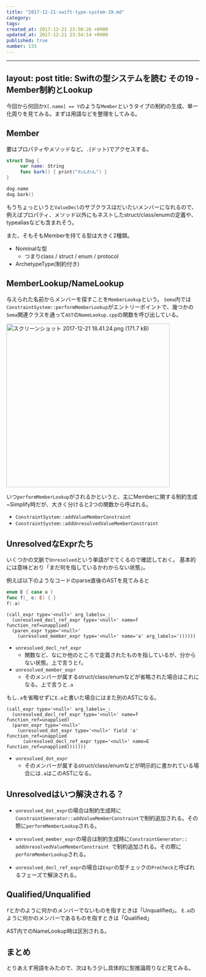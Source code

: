 ```yaml
---
title: "2017-12-21-swift-type-system-19.md"
category: 
tags: 
created_at: 2017-12-21 23:50:26 +0900
updated_at: 2017-12-21 23:54:14 +0900
published: true
number: 133
---
```


---
layout: post
title:  Swiftの型システムを読む その19 - Member制約とLookup
---

今回から何回か`X[.name] == Y`のような`Member`というタイプの制約の生成、単一化周りを見てみる。まずは用語などを整理をしてみる。

## Member
要はプロパティやメソッドなど。`.`(ドット)でアクセスする。

```swift
struct Dog {
     var name: String
     func bark() { print("わんわん") }
}
```

```swift
dog.name
dog.bark()
```

もうちょっというと`ValueDecl`のサブクラスはだいたいメンバーになれるので、例えばプロパティ、メソッド以外にもネストしたstruct/class/enumの定義や、typealiasなども含まれそう。

また、そもそもMemberを持てる型は大きく2種類。

+ Nominalな型
	+ つまりclass / struct / enum / protocol
+ ArchetypeType(制約付き)


## MemberLookup/NameLookup

与えられた名前からメンバーを探すことを`MemberLookup`という。
`Sema`内では`ConstraintSystem::performMemberLookup`がエントリーポイントで、幾つかの`Sema`関連クラスを通って`AST`の`NameLookup.cpp`の関数を呼び出している。

<img width="426" alt="スクリーンショット 2017-12-21 18.41.24.png (171.7 kB)" src="https://img.esa.io/uploads/production/attachments/2245/2017/12/21/2884/705e153b-9dfe-4edc-a218-bddaadee6989.png">


いつ`performMemberLookup`がされるかというと、主にMemberに関する制約生成~Simplify時だが、大きく分けると2つの関数から呼ばれる。

+ `ConstraintSystem::addValueMemberConstraint`
+ `ConstraintSystem::addUnresolvedValueMemberConstraint`

## UnresolvedなExprたち

いくつかの文脈で`Unresolved`という単語がでてくるので確認しておく。
基本的には意味どおり「まだ何を指しているかわからない状態」。

例えば以下のようなコードのparse直後のASTを見てみると

```swift
enum E { case a }
func f(_ e: E) { }
f(.a)
```

```
(call_expr type='<null>' arg_labels=_:
  (unresolved_decl_ref_expr type='<null>' name=f function_ref=unapplied)
  (paren_expr type='<null>'
    (unresolved_member_expr type='<null>' name='a' arg_labels='))))))
```


+ `unresolved_decl_ref_expr`
	+ 関数など、なにか他のところで定義されたものを指しているが、分からない状態。上で言うと`f`。
+ `unresolved_member_expr`
	+ そのメンバーが属するstruct/class/enumなどが省略された場合はこれになる。上で言うと`.a`

もし`.a`を省略せずに`E.a`と書いた場合にはまた別のASTになる。

```
(call_expr type='<null>' arg_labels=_:
  (unresolved_decl_ref_expr type='<null>' name=f function_ref=unapplied)
  (paren_expr type='<null>'
    (unresolved_dot_expr type='<null>' field 'a' function_ref=unapplied
      (unresolved_decl_ref_expr type='<null>' name=E function_ref=unapplied)))))))
```

+ `unresolved_dot_expr`
	+ そのメンバーが属するstruct/class/enumなどが明示的に書かれている場合には`.a`はこのASTになる。


## Unresolvedはいつ解決される？

+ `unresolved_dot_expr`の場合は制約生成時に`ConstraintGenerator::addValueMemberConstraint`で制約追加される。その際に`performMemberLookup`される。

+ `unresolved_member_expr`の場合は制約生成時に`ConstraintGenerator:: addUnresolvedValueMemberConstraint `で制約追加される。その際に`performMemberLookup`される。

+ `unresolved_decl_ref_expr`の場合は`Expr`の型チェックの`PreCheck`と呼ばれるフェーズで解決される。


## Qualified/Unqualified

`f`とかのように何かのメンバーでないものを指すときは「Unqualified」。
`E.a`のように何かのメンバーであるものを指すときは「Qualified」

AST内でのNameLookup時は区別される。


## まとめ

とりあえず用語をみたので、次はもう少し具体的に型推論周りなど見てみる。
